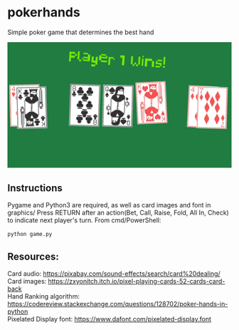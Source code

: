 # pokerhands
Simple poker game that determines the best hand

![Poker Hands Image](images/demo.JPG)

## Instructions

Pygame and Python3 are required, as well as card images and font in graphics/
Press RETURN after an action(Bet, Call, Raise, Fold, All In, Check) to indicate next player's turn.
From cmd/PowerShell:

```sh
python game.py
```

## Resources:
Card audio: https://pixabay.com/sound-effects/search/card%20dealing/  
Card images: https://zxyonitch.itch.io/pixel-playing-cards-52-cards-card-back  
Hand Ranking algorithm: https://codereview.stackexchange.com/questions/128702/poker-hands-in-python  
Pixelated Display font: https://www.dafont.com/pixelated-display.font  
